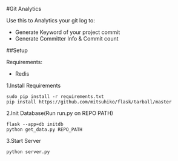 #Git Analytics

Use this to Analytics your git log to:

- Generate Keyword of your project commit 
- Generate Committer Info & Commit count

##Setup

Requirements:

- Redis

1.Install Requirements

    sudo pip install -r requirements.txt
    pip install https://github.com/mitsuhiko/flask/tarball/master


2.Init Database(Run run.py on REPO PATH)

    flask --app=db initdb
    python get_data.py REPO_PATH

3.Start Server

    python server.py    